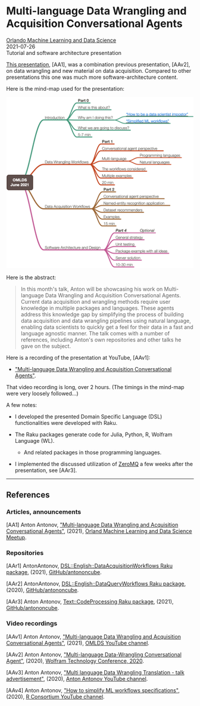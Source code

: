 # Multi-language Data Wrangling and Acquisition Conversational Agents
[Orlando Machine Learning and Data Science](https://www.meetup.com/Orlando-MLDS/events/278910791)   
2021-07-26   
Tutorial and software architecture presentation   

[This presentation](https://www.meetup.com/Orlando-MLDS/events/278910791), [AA1],
was a combination previous presentation, [AAv2], on data wrangling and new material on data acquisition.
Compared to other presentations this one was much more software-architecture content.

Here is the mind-map used for the presentation:

[![OMLDS-Meetup-June-2021-mind-map](./Diagrams/OMLDS-Meetup-June-2021/OMLDS-June-2021-mind-map.png)](./Diagrams/OMLDS-Meetup-June-2021/OMLDS-June-2021-mind-map.pdf)

Here is the abstract:

> In this month's talk, Anton will be showcasing his work on 
> Multi-language Data Wrangling and Acquisition Conversational Agents. 
> Current data acquisition and wrangling methods require user knowledge in multiple packages and languages. 
> These agents address this knowledge gap by simplifying the process of building data acquisition and 
> data wrangling pipelines using natural language, enabling data scientists to quickly get a feel for their data 
> in a fast and language agnostic manner. 
> The talk comes with a number of references, including Anton's own repositories and 
> other talks he gave on the subject.

Here is a recording of the presentation at YouTube, [AAv1]:

- ["Multi-language Data Wrangling and Acquisition Conversational Agents"](https://youtu.be/8B4_mkU_XW0).

That video recording is long, over 2 hours. (The timings in the mind-map were very loosely followed...)

A few notes:

- I developed the presented Domain Specific Language (DSL) functionalities were developed with Raku.
  
- The Raku packages generate code for Julia, Python, R, Wolfram Language (WL).
 
   - And related packages in those programming languages.
  
- I implemented the discussed utilization of [ZeroMQ](https://zeromq.org) 
  a few weeks after the presentation, see [AAr3].

------

## References

### Articles, announcements

[AA1] Anton Antonov,
["Multi-language Data Wrangling and Acquisition Conversational Agents"](),
(2021),
[Orland Machine Learning and Data Science Meetup](https://www.meetup.com/Orlando-MLDS/events/278910791).

### Repositories

[AAr1] AntonAntonov,
[DSL::English::DataAcquisitionWorkflows Raku package](https://github.com/antononcube/Raku-DSL-English-DataQueryWorkflows), 
(2021), 
[GitHub/antononcube](https://github.com/antononcube).

[AAr2] AntonAntonov,
[DSL::English::DataQueryWorkflows Raku package](https://github.com/antononcube/Raku-DSL-English-DataQueryWorkflows), 
(2020), 
[GitHub/antononcube](https://github.com/antononcube).

[AAr3] Anton Antonov,
[Text::CodeProcessing Raku package](https://github.com/antononcube/Raku-Text-CodeProcessing), 
(2021), 
[GitHub/antononcube](https://github.com/antononcube).

### Video recordings

[AAv1] Anton Antonov,
["Multi-language Data Wrangling and Acquisition Conversational Agents"](https://www.youtube.com/watch?v=8B4_mkU_XW0),
(2021),
[OMLDS YouTube channel](https://www.youtube.com/channel/UCoTuN2KVQHpnAOO9nM9354Q).

[AAv2] Anton Antonov,
["Multi-language Data-Wrangling Conversational Agent"](https://www.youtube.com/watch?v=pQk5jwoMSxs),
(2020),
[Wolfram Technology Conference, 2020](https://www.wolfram.com/events/technology-conference/2020/).

[AAv3] Anton Antonov,
["Multi language Data Wrangling Translation - talk advertisement"](https://www.youtube.com/watch?v=OHY64ezgnm4), 
(2020), 
[Anton Antonov YouTube channel](https://www.youtube.com/channel/UC5qMPIsJeztfARXWdIw3Xzw).

[AAv4] Anton Antonov,
["How to simplify ML workflows specifications"](https://www.youtube.com/watch?v=b9Uu7gRF5KY), 
(2020), 
[R Consortium YouTube channel](https://www.youtube.com/channel/UC_R5smHVXRYGhZYDJsnXTwg).

